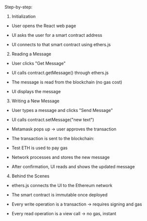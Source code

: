 Step-by-step:


1) Initialization
  - User opens the React web page

  - UI asks the user for a smart contract address

  - UI connects to that smart contract using ethers.js

2) Reading a Message
  - User clicks "Get Message"

  - UI calls contract.getMessage() through ethers.js

  - The message is read from the blockchain (no gas cost)

  - UI displays the message

3) Writing a New Message
  - User types a message and clicks "Send Message"

  - UI calls contract.setMessage("new text")

  - Metamask pops up → user approves the transaction

  - The transaction is sent to the blockchain:

  - Test ETH is used to pay gas

  - Network processes and stores the new message

  - After confirmation, UI reads and shows the updated message

4) Behind the Scenes
  - ethers.js connects the UI to the Ethereum network

  - The smart contract is immutable once deployed

  - Every write operation is a transaction → requires signing and gas

  - Every read operation is a view call → no gas, instant
